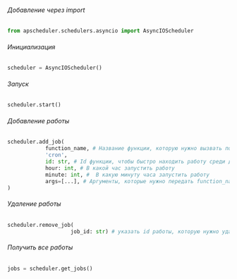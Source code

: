 ###### Добавление через import
```python
from apscheduler.schedulers.asyncio import AsyncIOScheduler
```

###### Инициализация
```python
scheduler = AsyncIOScheduler()
```

###### Запуск 
```python
scheduler.start()
```

###### Добавление работы
```python
scheduler.add_job(
			function_name, # Название функции, которую нужно вызвать по времени
			'cron', 
			id: str, # Id функции, чтобы быстро находить работу среди других
			hour: int, # В какой час запустить работу
			minute: int, #  В какую минуту часа запустить работу
			args=[...], # Аргументы, которые нужно передать function_name
)
```


###### Удаление работы
```python
scheduler.remove_job(
					job_id: str) # указать id работы, которую нужно удалить
```

###### Получить все работы
```python
jobs = scheduler.get_jobs()
```

